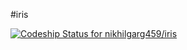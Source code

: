 #iris

[ ![Codeship Status for nikhilgarg459/iris](https://app.codeship.com/projects/a5aa0ed0-817a-0135-24b6-4e7f91221a42/status?branch=master)](https://app.codeship.com/projects/246934)
